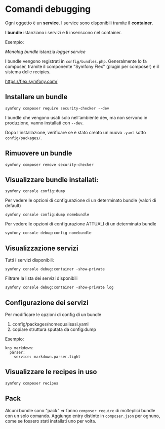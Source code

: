 # Comandi debugging

Ogni oggetto è un **service**. I service sono disponibili tramite il **container**.

I **bundle** istanziano i servizi e li inseriscono nel container.

Esempio:

*Monolog bundle* istanzia *logger service*

I bundle vengono registrati in `config/bundles.php`. Generalmente lo fa composer, tramite il componente "Symfony Flex" (plugin per composer) e il sistema delle recipies.

https://flex.symfony.com/


## Installare un bundle

`symfony composer require security-checker --dev`

I bundle che vengono usati solo nell'ambiente dev, ma non servono in produzione, vanno installati con `--dev`.

Dopo l'installazione, verificare se è stato creato un nuovo `.yaml` sotto `config/packages/`.

## Rimuovere un bundle

`symfony composer remove security-checker`


## Visualizzare bundle installati:

`symfony console config:dump`

Per vedere le opzioni di configurazione di un determinato bundle (valori di default)

`symfony console config:dump nomebundle`

Per vedere le opzioni di configurazione ATTUALI di un determinato bundle

`symfony console debug:config nomebundle`


## Visualizzazione servizi

Tutti i servizi disponibili:

`symfony console debug:container -show-private`

Filtrare la lista dei servizi disponibili

`symfony console debug:container -show-private log`


## Configurazione dei servizi

Per modificare le opzioni di config di un bundle

1. config/packages/nomequalisasi.yaml
2. copiare struttura sputata da config:dump

Esempio:

```
knp_markdown:
  parser:
    service: markdown.parser.light
```

## Visualizzare le recipes in uso

`symfony composer recipes`


## Pack

Alcuni bundle sono "pack" => fanno `composer require` di molteplici bundle con un solo comando. Aggiungo entry distinte in `composer.json` per ognuno, come se fossero stati installati uno per volta.